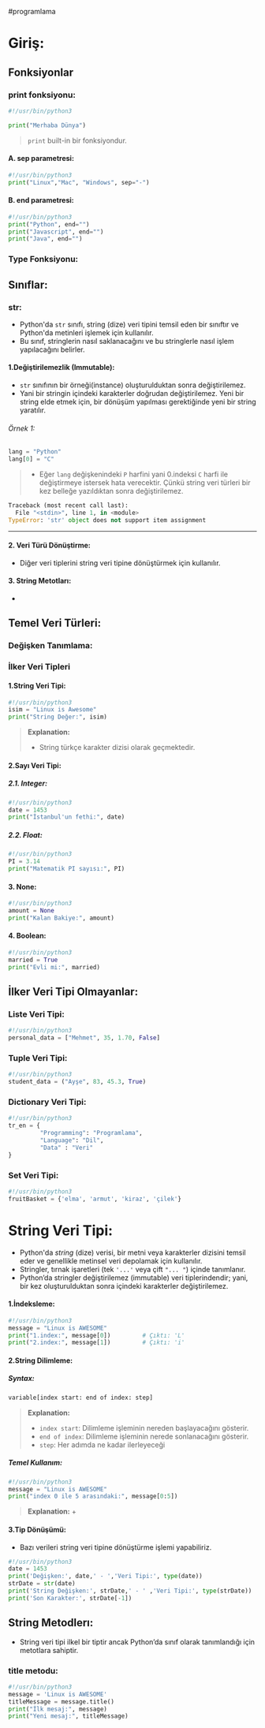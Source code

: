 #programlama

# Giriş:
## Fonksiyonlar
### print fonksiyonu:
```python
#!/usr/bin/python3

print("Merhaba Dünya")
```
> `print` built-in bir fonksiyondur.

#### A. sep parametresi:
```python
#!/usr/bin/python3
print("Linux","Mac", "Windows", sep="-")
```

#### B. end parametresi:

```python
#!/usr/bin/python3
print("Python", end="")
print("Javascript", end="")
print("Java", end="")
```

### Type Fonksiyonu:

## Sınıflar:
### str:
+ Python'da `str` sınıfı, string (dize) veri tipini temsil eden bir sınıftır ve Python'da metinleri işlemek için kullanılır.
+ Bu sınıf, stringlerin nasıl saklanacağını ve bu stringlerle nasıl işlem yapılacağını belirler.
#### 1.Değiştirilemezlik (Immutable):
+ `str` sınıfının bir örneği(instance) oluşturulduktan sonra değiştirilemez.
+ Yani bir stringin içindeki karakterler doğrudan değiştirilemez. Yeni bir string elde etmek için, bir dönüşüm yapılması gerektiğinde yeni bir string yaratılır.
###### Örnek 1:
```python
lang = "Python"
lang[0] = "C"
```
> + Eğer `lang` değişkenindeki `P` harfini yani 0.indeksi `C` harfi ile değiştirmeye istersek hata verecektir. Çünkü string veri türleri bir kez belleğe yazıldıktan sonra değiştirilemez.

```python
Traceback (most recent call last):
  File "<stdin>", line 1, in <module>
TypeError: 'str' object does not support item assignment
```

---

#### 2. Veri Türü Dönüştirme:
+ Diğer veri tiplerini string veri tipine dönüştürmek için kullanılır.

#### 3. String Metotları:
+ 


## Temel Veri Türleri:

### Değişken Tanımlama:


### İlker Veri Tipleri
#### 1.String Veri Tipi:

```python
#!/usr/bin/python3
isim = "Linux is Awesome"
print("String Değer:", isim)
```
> **Explanation:**
> + String türkçe karakter dizisi olarak geçmektedir.

#### 2.Sayı Veri Tipi:
##### 2.1. Integer:
```python
#!/usr/bin/python3
date = 1453
print("İstanbul'un fethi:", date)
```

##### 2.2. Float:
```python
#!/usr/bin/python3
PI = 3.14
print("Matematik PI sayısı:", PI)
```

#### 3. None:
```python
#!/usr/bin/python3
amount = None
print("Kalan Bakiye:", amount)
```

#### 4. Boolean:
```python
#!/usr/bin/python3
married = True
print("Evli mi:", married)
```

## İlker Veri Tipi Olmayanlar:
### Liste Veri Tipi:
```python
#!/usr/bin/python3
personal_data = ["Mehmet", 35, 1.70, False]
```

### Tuple Veri Tipi:
```python
#!/usr/bin/python3
student_data = ("Ayşe", 83, 45.3, True)
```

### Dictionary Veri Tipi:
```python
#!/usr/bin/python3
tr_en = {
		 "Programming": "Programlama",
		 "Language": "Dil",
		 "Data" : "Veri"
}
```

### Set Veri Tipi:
```python
#!/usr/bin/python3
fruitBasket = {'elma', 'armut', 'kiraz', 'çilek'}
```

# String Veri Tipi:
+ Python'da _string_ (dize) verisi, bir metni veya karakterler dizisini temsil eder ve genellikle metinsel veri depolamak için kullanılır.
+ Stringler, tırnak işaretleri (tek `'...'` veya çift `"... "`) içinde tanımlanır.
+ Python’da stringler değiştirilemez (immutable) veri tiplerindendir; yani, bir kez oluşturulduktan sonra içindeki karakterler değiştirilemez.

#### 1.İndeksleme:

```python
#!/usr/bin/python3
message = "Linux is AWESOME"
print("1.index:", message[0])         # Çıktı: 'L'
print("2.index:", message[1])         # Çıktı: 'i'
```

#### 2.String Dilimleme:
##### Syntax:
```python
variable[index start: end of index: step]
```
> **Explanation:**
> + `index start`:  Dilimleme işleminin nereden başlayacağını gösterir.
> + `end of index`: Dilimleme işleminin nerede sonlanacağını gösterir.
> + `step`: Her adımda ne kadar ilerleyeceği
##### Temel Kullanım:
```python
#!/usr/bin/python3
message = "Linux is AWESOME"
print("index 0 ile 5 arasındaki:", message[0:5])
```
> **Explanation:**
> + 

#### 3.Tip Dönüşümü:
+ Bazı verileri string veri tipine dönüştürme işlemi yapabiliriz.

```python
#!/usr/bin/python3
date = 1453
print('Değişken:', date,' - ','Veri Tipi:', type(date))
strDate = str(date)
print('String Değişken:', strDate,' - ' ,'Veri Tipi:', type(strDate))
print('Son Karakter:', strDate[-1])
```


## String Metodlerı:
+ String veri tipi ilkel bir tiptir ancak Python’da sınıf olarak tanımlandığı için metotlara sahiptir.

### title metodu:
```python
#!/usr/bin/python3
message = 'Linux is AWESOME'
titleMessage = message.title()
print("İlk mesaj:", message)
print("Yeni mesaj:", titleMessage)
```






